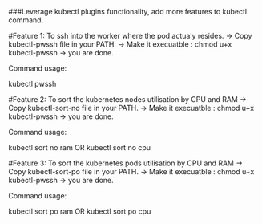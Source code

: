 ###Leverage kubectl plugins functionality, add more features to kubectl command.

#Feature 1: 
To ssh into the worker where the pod actualy resides.
-> Copy kubectl-pwssh file in your PATH.
-> Make it execuatble : chmod u+x kubectl-pwssh
-> you are done.

Command usage:

kubectl pwssh <podname>

#Feature 2: 
To sort the kubernetes nodes utilisation by CPU and RAM
-> Copy kubectl-sort-no file in your PATH.
-> Make it execuatble : chmod u+x kubectl-pwssh
-> you are done.

Command usage:

kubectl sort no ram
OR
kubectl sort no cpu

#Feature 3: 
To sort the kubernetes pods utilisation by CPU and RAM
-> Copy kubectl-sort-po file in your PATH.
-> Make it execuatble : chmod u+x kubectl-pwssh
-> you are done.

Command usage:

kubectl sort po ram
OR
kubectl sort po cpu
